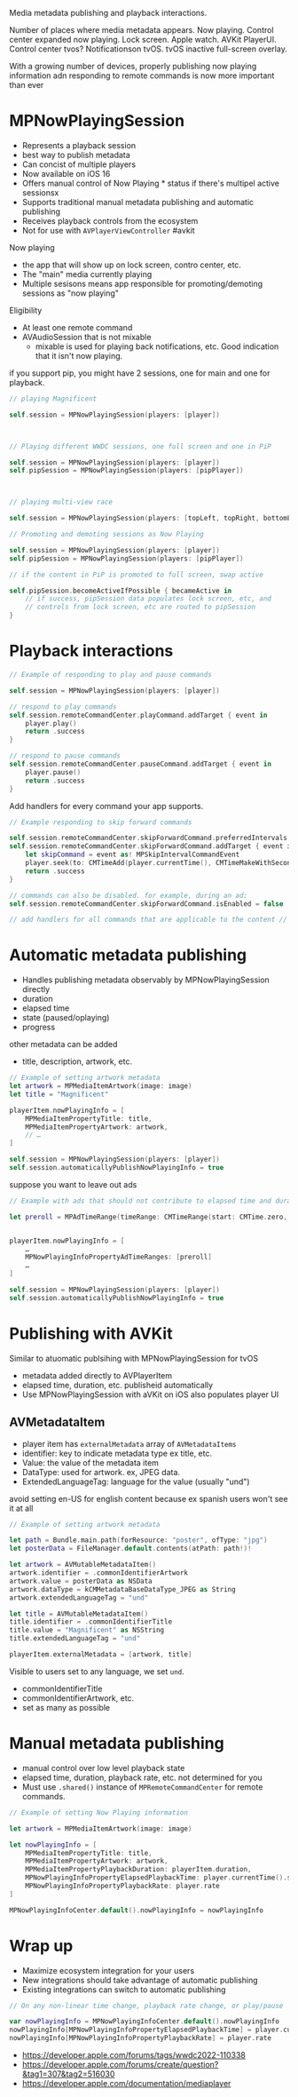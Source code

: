 Media metadata publishing and playback interactions.

Number of places where media metadata appears.  Now playing.  Control center expanded now playing.  Lock screen.  Apple watch.  AVKit PlayerUI.  Control center tvos?  Notificationson tvOS.  tvOS inactive full-screen overlay.

With a growing number of devices, properly publishing now playing information adn responding to remote commands is now more important than ever
# MPNowPlayingSession
* Represents a playback session
* best way to publish metadata
* Can concist of multiple players
* Now available on iOS 16
* Offers manual control of Now Playing \* status if there's multipel active sessionsx
* Supports traditional manual metadata publishing and automatic publishing
* Receives playback controls from the ecosystem
* Not for use with `AVPlayerViewController` #avkit 

Now playing
* the app that will show up on lock screen, contro center, etc.
* The "main" media currently playing
* Multiple sesisons means app responsible for promoting/demoting sessions as "now playing"

Eligibility
* At least one remote command
* AVAudioSession that is not mixable
	* mixable is used for playing back notifications, etc.  Good indication that it isn't now playing.

if you support pip, you might have 2 sessions, one for main and one for playback.  


```swift
// playing Magnificent

self.session = MPNowPlayingSession(players: [player])



// Playing different WWDC sessions, one full screen and one in PiP

self.session = MPNowPlayingSession(players: [player])
self.pipSession = MPNowPlayingSession(players: [pipPlayer])



// playing multi-view race

self.session = MPNowPlayingSession(players: [topLeft, topRight, bottomLeft, bottomRight])
```

```swift
// Promoting and demoting sessions as Now Playing

self.session = MPNowPlayingSession(players: [player])
self.pipSession = MPNowPlayingSession(players: [pipPlayer])

// if the content in PiP is promoted to full screen, swap active

self.pipSession.becomeActiveIfPossible { becameActive in
    // if success, pipSession data populates lock screen, etc, and
    // controls from lock screen, etc are routed to pipSession
}
```

# Playback interactions
```swift
// Example of responding to play and pause commands

self.session = MPNowPlayingSession(players: [player])

// respond to play commands
self.session.remoteCommandCenter.playCommand.addTarget { event in
    player.play()
    return .success
}

// respond to pause commands
self.session.remoteCommandCenter.pauseCommand.addTarget { event in
    player.pause()
    return .success
}
```

Add handlers for every command your app supports.
```swift
// Example responding to skip forward commands

self.session.remoteCommandCenter.skipForwardCommand.preferredIntervals = [15.0]
self.session.remoteCommandCenter.skipForwardCommand.addTarget { event in
    let skipCommand = event as! MPSkipIntervalCommandEvent
    player.seek(to: CMTimeAdd(player.currentTime(), CMTimeMakeWithSeconds(skipCommand.interval, preferredTimescale: 1)))
    return .success
}

// commands can also be disabled. for example, during an ad:
self.session.remoteCommandCenter.skipForwardCommand.isEnabled = false

// add handlers for all commands that are applicable to the content // https://developer.apple.com/documentation/mediaplayer/mpremotecommandcenter
```

# Automatic metadata publishing
* Handles publishing metadata observably by MPNowPlayingSession directly
* duration
* elapsed time
* state (paused/oplaying)
* progress

other metadata can be added
* title, description, artwork, etc.
```swift
// Example of setting artwork metadata
let artwork = MPMediaItemArtwork(image: image)
let title = "Magnificent"

playerItem.nowPlayingInfo = [
    MPMediaItemPropertyTitle: title,
    MPMediaItemPropertyArtwork: artwork,
    // …
]

self.session = MPNowPlayingSession(players: [player])
self.session.automaticallyPublishNowPlayingInfo = true
```
suppose you want to leave out ads
```swift
// Example with ads that should not contribute to elapsed time and duration

let preroll = MPAdTimeRange(timeRange: CMTimeRange(start: CMTime.zero, duration: CMTimeMakeWithSeconds(30, preferredTimescale: 1)))


playerItem.nowPlayingInfo = [
    …
    MPNowPlayingInfoPropertyAdTimeRanges: [preroll]
    …
]

self.session = MPNowPlayingSession(players: [player])
self.session.automaticallyPublishNowPlayingInfo = true
```

# Publishing with AVKit
Similar to atuomatic publsihing with MPNowPlayingSession for tvOS
* metadata added directly to AVPlayerItem
* elapsed time, duration, etc. publisheid automatically
* Use MPNowPlayingSession with aVKit on iOS
  also populates player UI
## AVMetadataItem
* player item has `externalMetadata` array of `AVMetadataItems`
* identifier: key to indicate metadata type ex title, etc.
* Value: the value of the metadata item
* DataType: used for artwork.  ex, JPEG data.
* ExtendedLanguageTag: language for the value (usually "und")

avoid setting en-US for english content because ex spanish users won't see it at all

```swift
// Example of setting artwork metadata

let path = Bundle.main.path(forResource: "poster", ofType: "jpg")
let posterData = FileManager.default.contents(atPath: path!)!

let artwork = AVMutableMetadataItem()
artwork.identifier = .commonIdentifierArtwork
artwork.value = posterData as NSData
artwork.dataType = kCMMetadataBaseDataType_JPEG as String
artwork.extendedLanguageTag = "und"

let title = AVMutableMetadataItem()
title.identifier = .commonIdentifierTitle
title.value = "Magnificent" as NSString
title.extendedLanguageTag = "und"

playerItem.externalMetadata = [artwork, title]
```

Visible to users set to any language, we set `und`.

* commonIdentifierTitle
* commonIdentifierArtwork, etc.
* set as many as possible

# Manual metadata publishing
* manual control over low level playback state
* elapsed time, duration, playback rate, etc. not determined for you
* Must use `.shared()` instance of `MPRemoteCommandCenter` for remote commands.

```swift
// Example of setting Now Playing information

let artwork = MPMediaItemArtwork(image: image)

let nowPlayingInfo = [
    MPMediaItemPropertyTitle: title,
    MPMediaItemPropertyArtwork: artwork,
    MPMediaItemPropertyPlaybackDuration: playerItem.duration,
    MPNowPlayingInfoPropertyElapsedPlaybackTime: player.currentTime().seconds,
    MPNowPlayingInfoPropertyPlaybackRate: player.rate
]

MPNowPlayingInfoCenter.default().nowPlayingInfo = nowPlayingInfo
```

# Wrap up
* Maximize ecosystem integration for your users
* New integrations should take advantage of automatic publishing
* Existing integrations can switch to automatic publishing

```swift
// On any non-linear time change, playback rate change, or play/pause

var nowPlayingInfo = MPNowPlayingInfoCenter.default().nowPlayingInfo
nowPlayingInfo[MPNowPlayingInfoPropertyElapsedPlaybackTime] = player.currentTime().seconds
nowPlayingInfo[MPNowPlayingInfoPropertyPlaybackRate] = player.rate
```



* https://developer.apple.com/forums/tags/wwdc2022-110338
* https://developer.apple.com/forums/create/question?&tag1=307&tag2=516030
* https://developer.apple.com/documentation/mediaplayer
